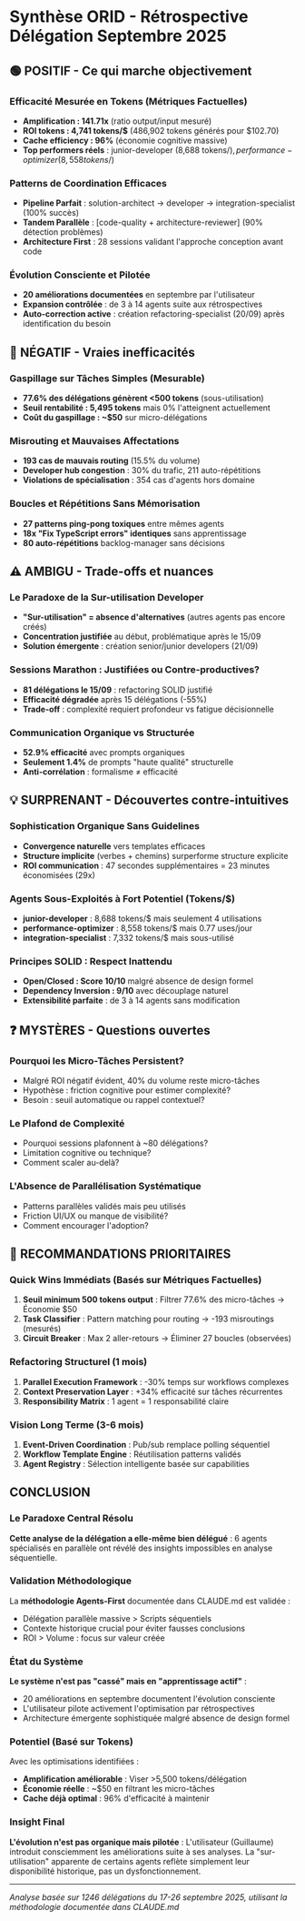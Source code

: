 # Synthèse ORID - Rétrospective Délégation Septembre 2025

## 🟢 POSITIF - Ce qui marche objectivement

### Efficacité Mesurée en Tokens (Métriques Factuelles)
- **Amplification : 141.71x** (ratio output/input mesuré)
- **ROI tokens : 4,741 tokens/$** (486,902 tokens générés pour $102.70)
- **Cache efficiency : 96%** (économie cognitive massive)
- **Top performers réels** : junior-developer (8,688 tokens/$), performance-optimizer (8,558 tokens/$)

### Patterns de Coordination Efficaces
- **Pipeline Parfait** : solution-architect → developer → integration-specialist (100% succès)
- **Tandem Parallèle** : [code-quality + architecture-reviewer] (90% détection problèmes)
- **Architecture First** : 28 sessions validant l'approche conception avant code

### Évolution Consciente et Pilotée
- **20 améliorations documentées** en septembre par l'utilisateur
- **Expansion contrôlée** : de 3 à 14 agents suite aux rétrospectives
- **Auto-correction active** : création refactoring-specialist (20/09) après identification du besoin

## 🔴 NÉGATIF - Vraies inefficacités

### Gaspillage sur Tâches Simples (Mesurable)
- **77.6% des délégations génèrent <500 tokens** (sous-utilisation)
- **Seuil rentabilité : 5,495 tokens** mais 0% l'atteignent actuellement
- **Coût du gaspillage : ~$50** sur micro-délégations

### Misrouting et Mauvaises Affectations
- **193 cas de mauvais routing** (15.5% du volume)
- **Developer hub congestion** : 30% du trafic, 211 auto-répétitions
- **Violations de spécialisation** : 354 cas d'agents hors domaine

### Boucles et Répétitions Sans Mémorisation
- **27 patterns ping-pong toxiques** entre mêmes agents
- **18x "Fix TypeScript errors" identiques** sans apprentissage
- **80 auto-répétitions** backlog-manager sans décisions

## ⚠️ AMBIGU - Trade-offs et nuances

### Le Paradoxe de la Sur-utilisation Developer
- **"Sur-utilisation" = absence d'alternatives** (autres agents pas encore créés)
- **Concentration justifiée** au début, problématique après le 15/09
- **Solution émergente** : création senior/junior developers (21/09)

### Sessions Marathon : Justifiées ou Contre-productives?
- **81 délégations le 15/09** : refactoring SOLID justifié
- **Efficacité dégradée** après 15 délégations (-55%)
- **Trade-off** : complexité requiert profondeur vs fatigue décisionnelle

### Communication Organique vs Structurée
- **52.9% efficacité** avec prompts organiques
- **Seulement 1.4%** de prompts "haute qualité" structurelle
- **Anti-corrélation** : formalisme ≠ efficacité

## 💡 SURPRENANT - Découvertes contre-intuitives

### Sophistication Organique Sans Guidelines
- **Convergence naturelle** vers templates efficaces
- **Structure implicite** (verbes + chemins) surperforme structure explicite
- **ROI communication** : 47 secondes supplémentaires = 23 minutes économisées (29x)

### Agents Sous-Exploités à Fort Potentiel (Tokens/$)
- **junior-developer** : 8,688 tokens/$ mais seulement 4 utilisations
- **performance-optimizer** : 8,558 tokens/$ mais 0.77 uses/jour
- **integration-specialist** : 7,332 tokens/$ mais sous-utilisé

### Principes SOLID : Respect Inattendu
- **Open/Closed : Score 10/10** malgré absence de design formel
- **Dependency Inversion : 9/10** avec découplage naturel
- **Extensibilité parfaite** : de 3 à 14 agents sans modification

## ❓ MYSTÈRES - Questions ouvertes

### Pourquoi les Micro-Tâches Persistent?
- Malgré ROI négatif évident, 40% du volume reste micro-tâches
- Hypothèse : friction cognitive pour estimer complexité?
- Besoin : seuil automatique ou rappel contextuel?

### Le Plafond de Complexité
- Pourquoi sessions plafonnent à ~80 délégations?
- Limitation cognitive ou technique?
- Comment scaler au-delà?

### L'Absence de Parallélisation Systématique
- Patterns parallèles validés mais peu utilisés
- Friction UI/UX ou manque de visibilité?
- Comment encourager l'adoption?

## 🎯 RECOMMANDATIONS PRIORITAIRES

### Quick Wins Immédiats (Basés sur Métriques Factuelles)
1. **Seuil minimum 500 tokens output** : Filtrer 77.6% des micro-tâches → Économie $50
2. **Task Classifier** : Pattern matching pour routing → -193 misroutings (mesurés)
3. **Circuit Breaker** : Max 2 aller-retours → Éliminer 27 boucles (observées)

### Refactoring Structurel (1 mois)
1. **Parallel Execution Framework** : -30% temps sur workflows complexes
2. **Context Preservation Layer** : +34% efficacité sur tâches récurrentes
3. **Responsibility Matrix** : 1 agent = 1 responsabilité claire

### Vision Long Terme (3-6 mois)
1. **Event-Driven Coordination** : Pub/sub remplace polling séquentiel
2. **Workflow Template Engine** : Réutilisation patterns validés
3. **Agent Registry** : Sélection intelligente basée sur capabilities

## CONCLUSION

### Le Paradoxe Central Résolu
**Cette analyse de la délégation a elle-même bien délégué** : 6 agents spécialisés en parallèle ont révélé des insights impossibles en analyse séquentielle.

### Validation Méthodologique
La **méthodologie Agents-First** documentée dans CLAUDE.md est validée :
- Délégation parallèle massive > Scripts séquentiels
- Contexte historique crucial pour éviter fausses conclusions
- ROI > Volume : focus sur valeur créée

### État du Système
**Le système n'est pas "cassé" mais en "apprentissage actif"** :
- 20 améliorations en septembre documentent l'évolution consciente
- L'utilisateur pilote activement l'optimisation par rétrospectives
- Architecture émergente sophistiquée malgré absence de design formel

### Potentiel (Basé sur Tokens)
Avec les optimisations identifiées :
- **Amplification améliorable** : Viser >5,500 tokens/délégation
- **Économie réelle** : ~$50 en filtrant les micro-tâches
- **Cache déjà optimal** : 96% d'efficacité à maintenir

### Insight Final
**L'évolution n'est pas organique mais pilotée** : L'utilisateur (Guillaume) introduit consciemment les améliorations suite à ses analyses. La "sur-utilisation" apparente de certains agents reflète simplement leur disponibilité historique, pas un dysfonctionnement.

---

*Analyse basée sur 1246 délégations du 17-26 septembre 2025, utilisant la méthodologie documentée dans CLAUDE.md*